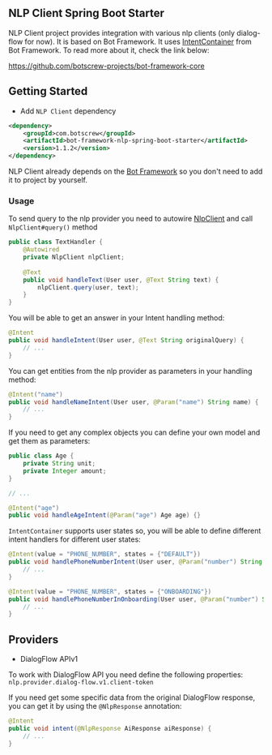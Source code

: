 ## NLP Client Spring Boot Starter

NLP Client project provides integration with various nlp clients (only dialog-flow for now). It is based on Bot Framework.
It uses [IntentContainer](https://github.com/botscrew-projects/bot-framework-core/blob/boot-starter/src/main/java/com/botscrew/botframework/container/IntentContainer.java)
from Bot Framework. To read more about it, check the link below:

https://github.com/botscrew-projects/bot-framework-core


## Getting Started

* Add `NLP Client` dependency

```xml
<dependency>
    <groupId>com.botscrew</groupId>
    <artifactId>bot-framework-nlp-spring-boot-starter</artifactId>
    <version>1.1.2</version>
</dependency>
```

NLP Client already depends on the [Bot Framework](https://github.com/botscrew-projects/bot-framework-core) so you don't need to add
it to project by yourself.

### Usage
To send query to the nlp provider you need to autowire [NlpClient](src/main/java/com/botscrew/nlpclient/provider/NlpClient.java)
and call `NlpClient#query()` method

```java
public class TextHandler {
    @Autowired
    private NlpClient nlpClient;
    
    @Text
    public void handleText(User user, @Text String text) {
        nlpClient.query(user, text);
    }
}
```

You will be able to get an answer in your Intent handling method:

```java
@Intent
public void handleIntent(User user, @Text String originalQuery) {
    // ...
}
```

You can get entities from the nlp provider as parameters in your handling method:

```java
@Intent("name")
public void handleNameIntent(User user, @Param("name") String name) {
    // ...
}
``` 

If you need to get any complex objects you can define your own model and get them as parameters:

```java
public class Age {
    private String unit;
    private Integer amount;
}

// ...

@Intent("age")
public void handleAgeIntent(@Param("age") Age age) {}
```

`IntentContainer` supports user states so, you will be able to define different intent handlers for different user states:

```java
@Intent(value = "PHONE_NUMBER", states = {"DEFAULT"})
public void handlePhoneNumberIntent(User user, @Param("number") String number) {
    // ...
}

@Intent(value = "PHONE_NUMBER", states = {"ONBOARDING"})
public void handlePhoneNumberInOnboarding(User user, @Param("number") String number) {
    // ...
}
```

## Providers

* DialogFlow APIv1

To work with DialogFlow API you need define the following properties:
 `nlp.provider.dialog-flow.v1.client-token`

If you need get some specific data from the original DialogFlow response, 
you can get it by using the `@NlpResponse` annotation:

```java
@Intent
public void intent(@NlpResponse AiResponse aiResponse) {
    // ...
}
```

